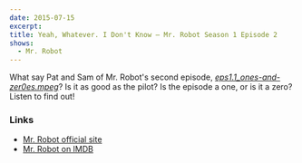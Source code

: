 ```yaml
---
date: 2015-07-15
excerpt:
title: Yeah, Whatever. I Don't Know — Mr. Robot Season 1 Episode 2
shows:
  - Mr. Robot
---
```


What say Pat and Sam of Mr. Robot's second episode, [*eps1.1_ones-and-zer0es.mpeg*][s01e02-imdb]? Is it as good as the pilot? Is the episode a one, or is it a zero? Listen to find out!

### Links

* [Mr. Robot official site][mr-robot-usa]
* [Mr. Robot on IMDB][mr-robot-imdb]

[s01e02-imdb]:http://www.imdb.com/title/tt4686038/
[mr-robot-imdb]:http://www.imdb.com/title/tt4158110/
[mr-robot-usa]:http://www.usanetwork.com/mrrobot
